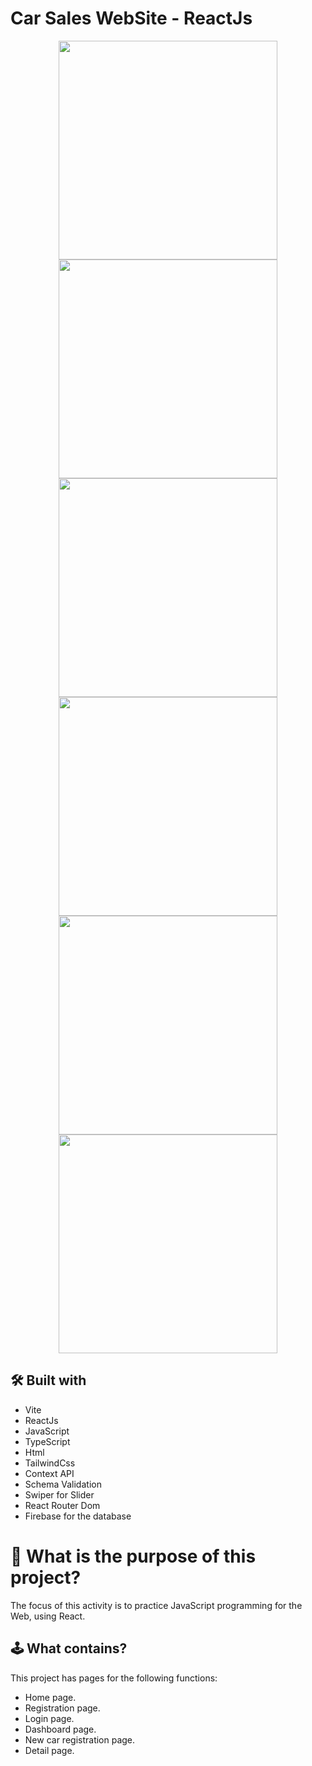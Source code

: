 # Car Sales WebSite - ReactJs

<div align="center">
<img src="https://github.com/danielfelix45/car-sales-app-REACT/assets/81331726/55e8d143-1199-45a7-a1df-d466cc5e2708" width="350px" />
<img src="https://github.com/danielfelix45/car-sales-app-REACT/assets/81331726/1baf72a5-8c2d-4895-8d30-db2ebe955817" width="350px" />
<img src="https://github.com/danielfelix45/car-sales-app-REACT/assets/81331726/53b59543-f014-4c8a-9d28-7ac533f429a0" width="350px" />
<img src="https://github.com/danielfelix45/car-sales-app-REACT/assets/81331726/69c16952-bd65-4bc3-8633-82ea30e483e4" width="350px" />
<img src="https://github.com/danielfelix45/car-sales-app-REACT/assets/81331726/1bdd5e0c-79f6-45d1-996f-e6de8d01d1c6" width="350px" />
<img src="https://github.com/danielfelix45/car-sales-app-REACT/assets/81331726/7bccc239-b844-40f6-927c-cb23c81fc808" width="350px" />
</div>

## 🛠️ Built with

- Vite
- ReactJs
- JavaScript
- TypeScript
- Html
- TailwindCss
- Context API
- Schema Validation
- Swiper for Slider
- React Router Dom
- Firebase for the database

# 🤔 What is the purpose of this project?

The focus of this activity is to practice JavaScript programming for the Web, using React.

## 🕹️ What contains?

This project has pages for the following functions:

- Home page.
- Registration page.
- Login page.
- Dashboard page.
- New car registration page.
- Detail page.
